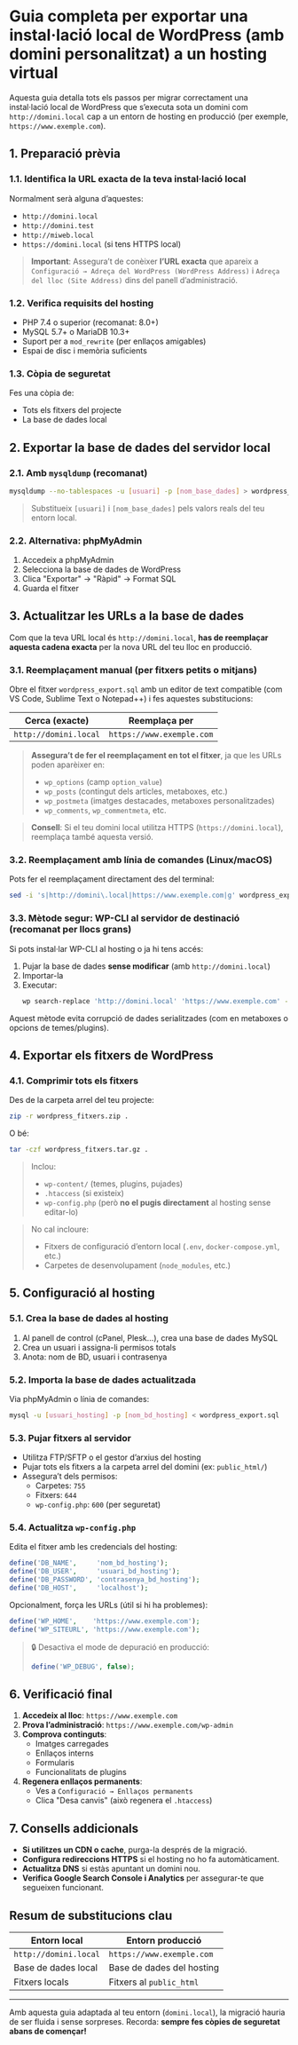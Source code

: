 # Guia completa per exportar una instal·lació local de WordPress (amb domini personalitzat) a un hosting virtual

Aquesta guia detalla tots els passos per migrar correctament una instal·lació local de WordPress que s’executa sota un domini com `http://domini.local` cap a un entorn de hosting en producció (per exemple, `https://www.exemple.com`).

## 1. Preparació prèvia

### 1.1. Identifica la URL exacta de la teva instal·lació local
Normalment serà alguna d’aquestes:
- `http://domini.local`
- `http://domini.test`
- `http://miweb.local`
- `https://domini.local` (si tens HTTPS local)

> **Important**: Assegura’t de conèixer **l’URL exacta** que apareix a `Configuració → Adreça del WordPress (WordPress Address)` i `Adreça del lloc (Site Address)` dins del panell d’administració.

### 1.2. Verifica requisits del hosting
- PHP 7.4 o superior (recomanat: 8.0+)
- MySQL 5.7+ o MariaDB 10.3+
- Suport per a `mod_rewrite` (per enllaços amigables)
- Espai de disc i memòria suficients

### 1.3. Còpia de seguretat
Fes una còpia de:
- Tots els fitxers del projecte
- La base de dades local

## 2. Exportar la base de dades del servidor local

### 2.1. Amb `mysqldump` (recomanat)
```bash
mysqldump --no-tablespaces -u [usuari] -p [nom_base_dades] > wordpress_export.sql
```

> Substitueix `[usuari]` i `[nom_base_dades]` pels valors reals del teu entorn local.

### 2.2. Alternativa: phpMyAdmin
1. Accedeix a phpMyAdmin
2. Selecciona la base de dades de WordPress
3. Clica "Exportar" → "Ràpid" → Format SQL
4. Guarda el fitxer

## 3. Actualitzar les URLs a la base de dades

Com que la teva URL local és `http://domini.local`, **has de reemplaçar aquesta cadena exacta** per la nova URL del teu lloc en producció.

### 3.1. Reemplaçament manual (per fitxers petits o mitjans)

Obre el fitxer `wordpress_export.sql` amb un editor de text compatible (com VS Code, Sublime Text o Notepad++) i fes aquestes substitucions:

| Cerca (exacte)        | Reemplaça per             |
|-----------------------|---------------------------|
| `http://domini.local` | `https://www.exemple.com` |

> **Assegura’t de fer el reemplaçament en tot el fitxer**, ja que les URLs poden aparèixer en:
> - `wp_options` (camp `option_value`)
> - `wp_posts` (contingut dels articles, metaboxes, etc.)
> - `wp_postmeta` (imatges destacades, metaboxes personalitzades)
> - `wp_comments`, `wp_commentmeta`, etc.

> **Consell**: Si el teu domini local utilitza HTTPS (`https://domini.local`), reemplaça també aquesta versió.

### 3.2. Reemplaçament amb línia de comandes (Linux/macOS)

Pots fer el reemplaçament directament des del terminal:

```bash
sed -i 's|http://domini\.local|https://www.exemple.com|g' wordpress_export.sql
```

### 3.3. Mètode segur: WP-CLI al servidor de destinació (recomanat per llocs grans)

Si pots instal·lar WP-CLI al hosting o ja hi tens accés:

1. Pujar la base de dades **sense modificar** (amb `http://domini.local`)
2. Importar-la
3. Executar:
   ```bash
   wp search-replace 'http://domini.local' 'https://www.exemple.com' --all-tables --precise
   ```

Aquest mètode evita corrupció de dades serialitzades (com en metaboxes o opcions de temes/plugins).

## 4. Exportar els fitxers de WordPress

### 4.1. Comprimir tots els fitxers
Des de la carpeta arrel del teu projecte:

```bash
zip -r wordpress_fitxers.zip .
```

O bé:

```bash
tar -czf wordpress_fitxers.tar.gz .
```

> Inclou:
> - `wp-content/` (temes, plugins, pujades)
> - `.htaccess` (si existeix)
> - `wp-config.php` (però **no el pugis directament** al hosting sense editar-lo)

> No cal incloure:
> - Fitxers de configuració d’entorn local (`.env`, `docker-compose.yml`, etc.)
> - Carpetes de desenvolupament (`node_modules`, etc.)

## 5. Configuració al hosting

### 5.1. Crea la base de dades al hosting
1. Al panell de control (cPanel, Plesk...), crea una base de dades MySQL
2. Crea un usuari i assigna-li permisos totals
3. Anota: nom de BD, usuari i contrasenya

### 5.2. Importa la base de dades actualitzada
Via phpMyAdmin o línia de comandes:

```bash
mysql -u [usuari_hosting] -p [nom_bd_hosting] < wordpress_export.sql
```

### 5.3. Pujar fitxers al servidor
- Utilitza FTP/SFTP o el gestor d’arxius del hosting
- Pujar tots els fitxers a la carpeta arrel del domini (ex: `public_html/`)
- Assegura’t dels permisos:
  - Carpetes: `755`
  - Fitxers: `644`
  - `wp-config.php`: `600` (per seguretat)

### 5.4. Actualitza `wp-config.php`
Edita el fitxer amb les credencials del hosting:

```php
define('DB_NAME',     'nom_bd_hosting');
define('DB_USER',     'usuari_bd_hosting');
define('DB_PASSWORD', 'contrasenya_bd_hosting');
define('DB_HOST',     'localhost');
```

Opcionalment, força les URLs (útil si hi ha problemes):

```php
define('WP_HOME',    'https://www.exemple.com');
define('WP_SITEURL', 'https://www.exemple.com');
```

> 🔒 Desactiva el mode de depuració en producció:
> ```php
> define('WP_DEBUG', false);
> ```

## 6. Verificació final

1. **Accedeix al lloc**: `https://www.exemple.com`
2. **Prova l’administració**: `https://www.exemple.com/wp-admin`
3. **Comprova continguts**:
   - Imatges carregades
   - Enllaços interns
   - Formularis
   - Funcionalitats de plugins
4. **Regenera enllaços permanents**:
   - Ves a `Configuració → Enllaços permanents`
   - Clica "Desa canvis" (això regenera el `.htaccess`)

## 7. Consells addicionals

- **Si utilitzes un CDN o cache**, purga-la després de la migració.
- **Configura redireccions HTTPS** si el hosting no ho fa automàticament.
- **Actualitza DNS** si estàs apuntant un domini nou.
- **Verifica Google Search Console i Analytics** per assegurar-te que segueixen funcionant.

## Resum de substitucions clau

| Entorn local         | Entorn producció       |
|----------------------|------------------------|
| `http://domini.local`| `https://www.exemple.com` |
| Base de dades local  | Base de dades del hosting |
| Fitxers locals       | Fitxers al `public_html` |

---

Amb aquesta guia adaptada al teu entorn (`domini.local`), la migració hauria de ser fluida i sense sorpreses. Recorda: **sempre fes còpies de seguretat abans de començar!**
